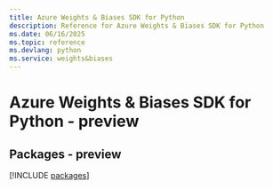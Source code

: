```yaml
---
title: Azure Weights & Biases SDK for Python
description: Reference for Azure Weights & Biases SDK for Python
ms.date: 06/16/2025
ms.topic: reference
ms.devlang: python
ms.service: weights&biases
---
```

# Azure Weights & Biases SDK for Python - preview
## Packages - preview
[!INCLUDE [packages](weights-&-biases-index.md)]
